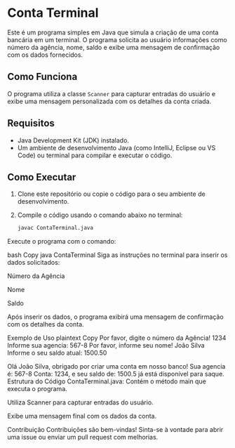 # Conta Terminal

Este é um programa simples em Java que simula a criação de uma conta bancária em um terminal. O programa solicita ao usuário informações como número da agência, nome, saldo e exibe uma mensagem de confirmação com os dados fornecidos.

## Como Funciona

O programa utiliza a classe `Scanner` para capturar entradas do usuário e exibe uma mensagem personalizada com os detalhes da conta criada.

## Requisitos

- Java Development Kit (JDK) instalado.
- Um ambiente de desenvolvimento Java (como IntelliJ, Eclipse ou VS Code) ou terminal para compilar e executar o código.

## Como Executar

1. Clone este repositório ou copie o código para o seu ambiente de desenvolvimento.
2. Compile o código usando o comando abaixo no terminal:

   ```bash
   javac ContaTerminal.java
Execute o programa com o comando:

bash
Copy
java ContaTerminal
Siga as instruções no terminal para inserir os dados solicitados:

Número da Agência

Nome

Saldo

Após inserir os dados, o programa exibirá uma mensagem de confirmação com os detalhes da conta.

Exemplo de Uso
plaintext
Copy
Por favor, digite o número da Agência!
1234
Informe sua agencia:
567-8
Por favor, informe seu nome!
João Silva
Informe o seu saldo atual:
1500.50

Olá João Silva, obrigado por criar uma conta em nosso banco!
Sua agencia é: 567-8
Conta: 1234, e seu saldo de: 1500.5 já está disponível para saque.
Estrutura do Código
ContaTerminal.java: Contém o método main que executa o programa.

Utiliza Scanner para capturar entradas do usuário.

Exibe uma mensagem final com os dados da conta.

Contribuição
Contribuições são bem-vindas! Sinta-se à vontade para abrir uma issue ou enviar um pull request com melhorias.
